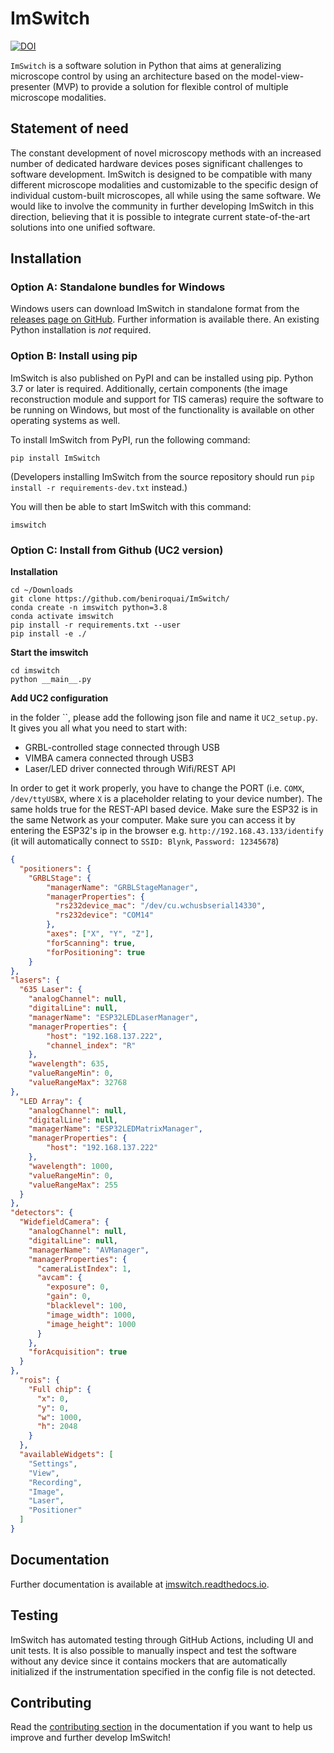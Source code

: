 # ImSwitch

[![DOI](https://joss.theoj.org/papers/10.21105/joss.03394/status.svg)](https://doi.org/10.21105/joss.03394)

``ImSwitch`` is a software solution in Python that aims at generalizing microscope control by using an architecture based on the model-view-presenter (MVP) to provide a solution for flexible control of multiple microscope modalities.

## Statement of need

The constant development of novel microscopy methods with an increased number of dedicated
hardware devices poses significant challenges to software development. 
ImSwitch is designed to be compatible with many different microscope modalities and customizable to the
specific design of individual custom-built microscopes, all while using the same software. We
would like to involve the community in further developing ImSwitch in this direction, believing
that it is possible to integrate current state-of-the-art solutions into one unified software.

## Installation

### Option A: Standalone bundles for Windows

Windows users can download ImSwitch in standalone format from the [releases page on GitHub](https://github.com/kasasxav/ImSwitch/releases). Further information is available there. An existing Python installation is *not* required.

### Option B: Install using pip

ImSwitch is also published on PyPI and can be installed using pip. Python 3.7 or later is required. Additionally, certain components (the image reconstruction module and support for TIS cameras) require the software to be running on Windows, but most of the functionality is available on other operating systems as well.

To install ImSwitch from PyPI, run the following command:

```
pip install ImSwitch
```

(Developers installing ImSwitch from the source repository should run `pip install -r requirements-dev.txt` instead.)

You will then be able to start ImSwitch with this command:

```
imswitch
```

### Option C: Install from Github (UC2 version) 

**Installation**
```
cd ~/Downloads
git clone https://github.com/beniroquai/ImSwitch/
conda create -n imswitch python=3.8
conda activate imswitch
pip install -r requirements.txt --user 
pip install -e ./
```

**Start the imswitch**

```
cd imswitch
python __main__.py
```

**Add UC2 configuration**

in the folder ``, please add the following json file and name it `UC2_setup.py`. It gives you all what you need to start with:
* GRBL-controlled stage connected through USB 
* VIMBA camera connected through USB3 
* Laser/LED driver connected through Wifi/REST API

In order to get it work properly, you have to change the PORT (i.e. `COMX`, `/dev/ttyUSBX`, where `X` is a placeholder relating to your device number). The same holds true for the REST-API based device. Make sure the ESP32 is in the same Network as your computer. Make sure you can access it by entering the ESP32's ip in the browser e.g. `http://192.168.43.133/identify` (it will automatically connect to `SSID: Blynk`, `Password: 12345678`)

```json
{
  "positioners": {
    "GRBLStage": {
        "managerName": "GRBLStageManager",
        "managerProperties": {
          "rs232device_mac": "/dev/cu.wchusbserial14330",
          "rs232device": "COM14"
        },
        "axes": ["X", "Y", "Z"],
        "forScanning": true,
        "forPositioning": true
    }
},
"lasers": {
  "635 Laser": {
    "analogChannel": null,
    "digitalLine": null,
    "managerName": "ESP32LEDLaserManager",
    "managerProperties": {
        "host": "192.168.137.222",
        "channel_index": "R"
    },
    "wavelength": 635,
    "valueRangeMin": 0,
    "valueRangeMax": 32768
},
  "LED Array": {
    "analogChannel": null,
    "digitalLine": null,
    "managerName": "ESP32LEDMatrixManager",
    "managerProperties": {
        "host": "192.168.137.222"
    },
    "wavelength": 1000,
    "valueRangeMin": 0,
    "valueRangeMax": 255
  }
},
"detectors": {
  "WidefieldCamera": {
    "analogChannel": null,
    "digitalLine": null,
    "managerName": "AVManager",
    "managerProperties": {
      "cameraListIndex": 1,
      "avcam": {
        "exposure": 0,
        "gain": 0,
        "blacklevel": 100,
        "image_width": 1000,
        "image_height": 1000
      }
    },
    "forAcquisition": true
  }
},
  "rois": {
    "Full chip": {
      "x": 0,
      "y": 0,
      "w": 1000,
      "h": 2048
    }
  },
  "availableWidgets": [
    "Settings",
    "View",
    "Recording",
    "Image",
    "Laser",
    "Positioner"
  ]
}
```



## Documentation

Further documentation is available at [imswitch.readthedocs.io](https://imswitch.readthedocs.io).

## Testing

ImSwitch has automated testing through GitHub Actions, including UI and unit tests. It is also possible to manually inspect and test the software without any device since it contains mockers that are automatically initialized if the instrumentation specified in the config file is not detected.

## Contributing

Read the [contributing section](https://imswitch.readthedocs.io/en/latest/contributing.html) in the documentation if you want to help us improve and further develop ImSwitch!
